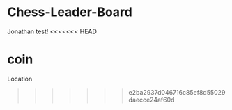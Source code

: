 # Chess-Leader-Board


Jonathan test!
<<<<<<< HEAD


coin
=======
Location
>>>>>>> e2ba2937d046716c85ef8d55029daecce24af60d
